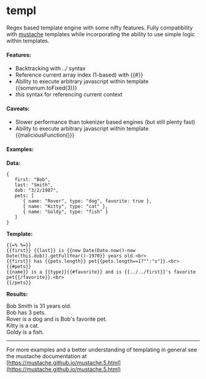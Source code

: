 # templ
Regex based template engine with some nifty features. Fully compatibility with [mustache](https://mustache.github.io) templates while incorporating the ability to use simple logic within templates.

#### Features:
* Backtracking with _../_ syntax
* Reference current array index (1-based) with {{#}}
* Ability to execute arbitrary javascript within template {{somenum.toFixed(3)}}
* _this_ syntax for referencing current context

#### Caveats:
* Slower performance than tokenizer based engines (but still plenty fast)
* Ability to execute arbitrary javascript within template {{maliciousFunction()}}

#### Examples:
**Data:**
````
{
   first: "Bob",
   last: "Smith",
   dob: "3/2/1987",
   pets: [
      { name: "Rover", type: "dog", favorite: true },
      { name: "Kitty", type: "cat" },
      { name: "Goldy", type: "fish" }
   ]
}
````
**Template:**
````
{{=% %=}}
{{first}} {{last}} is {{new Date(Date.now()-new Date(this.dob)).getFullYear()-1970}} years old.<br>
{{first}} has {{pets.length}} pet{{pets.length==1?"":"s"}}.<br>
{{#pets}}
{{name}} is a {{type}}{{#favorite}} and is {{../../first}}'s favorite pet{{/favorite}}.<br>
{{/pets}}
````
**Results:**

Bob Smith is 31 years old.<br>
Bob has 3 pets.<br>
Rover is a dog and is Bob's favorite pet.<br>
Kitty is a cat.<br>
Goldy is a fish.<br>

---
For more examples and a better understanding of templating in general see the mustache documentation at [https://mustache.github.io/mustache.5.html](https://mustache.github.io/mustache.5.html)
